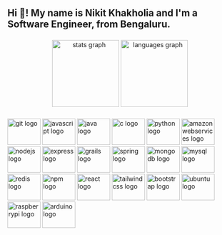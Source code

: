 <h2 align="left">Hi 👋! My name is Nikit Khakholia and I'm a Software Engineer, from Bengaluru.</h2>

###

<div align="center">
  <img src="https://github-readme-stats.vercel.app/api?hide_title=false&hide_rank=false&show_icons=true&include_all_commits=true&count_private=true&disable_animations=false&theme=dark&locale=en&hide_border=true&username=nikitkhakholia" height="150" alt="stats graph"  />
  <img src="https://github-readme-stats.vercel.app/api/top-langs?locale=en&hide_title=false&layout=compact&card_width=320&langs_count=7&theme=dark&hide_border=true&username=nikitkhakholia" height="150" alt="languages graph"  />
</div>

###

<div align="left">
  <img src="https://cdn.jsdelivr.net/gh/devicons/devicon/icons/git/git-original.svg" height="59" width="74" alt="git logo"  />
  <img src="https://cdn.jsdelivr.net/gh/devicons/devicon/icons/javascript/javascript-original.svg" height="59" width="74" alt="javascript logo"  />
  <img src="https://cdn.jsdelivr.net/gh/devicons/devicon/icons/java/java-original.svg" height="59" width="74" alt="java logo"  />
  <img src="https://cdn.jsdelivr.net/gh/devicons/devicon/icons/c/c-original.svg" height="59" width="74" alt="c logo"  />
  <img src="https://cdn.jsdelivr.net/gh/devicons/devicon/icons/python/python-original.svg" height="59" width="74" alt="python logo"  />
  <img src="https://cdn.jsdelivr.net/gh/devicons/devicon/icons/amazonwebservices/amazonwebservices-original.svg" height="59" width="74" alt="amazonwebservices logo"  />
  <img src="https://cdn.jsdelivr.net/gh/devicons/devicon/icons/nodejs/nodejs-original.svg" height="59" width="74" alt="nodejs logo"  />
  <img src="https://cdn.jsdelivr.net/gh/devicons/devicon/icons/express/express-original.svg" height="59" width="74" alt="express logo"  />
  <img src="https://cdn.jsdelivr.net/gh/devicons/devicon/icons/grails/grails-original.svg" height="59" width="74" alt="grails logo"  />
  <img src="https://cdn.jsdelivr.net/gh/devicons/devicon/icons/spring/spring-original.svg" height="59" width="74" alt="spring logo"  />
  <img src="https://cdn.jsdelivr.net/gh/devicons/devicon/icons/mongodb/mongodb-original.svg" height="59" width="74" alt="mongodb logo"  />
  <img src="https://cdn.jsdelivr.net/gh/devicons/devicon/icons/mysql/mysql-original.svg" height="59" width="74" alt="mysql logo"  />
  <img src="https://cdn.jsdelivr.net/gh/devicons/devicon/icons/redis/redis-original.svg" height="59" width="74" alt="redis logo"  />
  <img src="https://cdn.jsdelivr.net/gh/devicons/devicon/icons/npm/npm-original-wordmark.svg" height="59" width="74" alt="npm logo"  />
  <img src="https://cdn.jsdelivr.net/gh/devicons/devicon/icons/react/react-original.svg" height="59" width="74" alt="react logo"  />
  <img src="https://cdn.jsdelivr.net/gh/devicons/devicon/icons/tailwindcss/tailwindcss-plain.svg" height="59" width="74" alt="tailwindcss logo"  />
  <img src="https://cdn.jsdelivr.net/gh/devicons/devicon/icons/bootstrap/bootstrap-original.svg" height="59" width="74" alt="bootstrap logo"  />
  <img src="https://cdn.jsdelivr.net/gh/devicons/devicon/icons/ubuntu/ubuntu-plain.svg" height="59" width="74" alt="ubuntu logo"  />
  <img src="https://cdn.jsdelivr.net/gh/devicons/devicon/icons/raspberrypi/raspberrypi-original.svg" height="59" width="74" alt="raspberrypi logo"  />
  <img src="https://cdn.jsdelivr.net/gh/devicons/devicon/icons/arduino/arduino-original.svg" height="59" width="74" alt="arduino logo"  />
</div>

###
